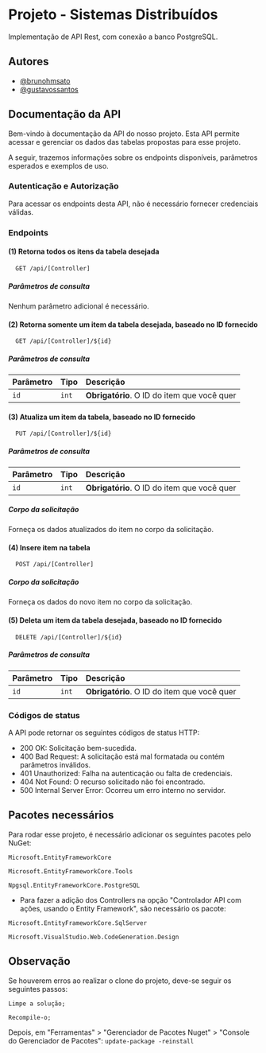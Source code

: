 # Projeto - Sistemas Distribuídos

Implementação de API Rest, com conexão a banco PostgreSQL.

## Autores

- [@brunohmsato](https://github.com/brunohmsato)
- [@gustavossantos](https://github.com/Gustavo-02)

## Documentação da API

Bem-vindo à documentação da API do nosso projeto. 
Esta API permite acessar e gerenciar os dados das tabelas propostas para esse projeto.

A seguir, trazemos informações sobre os endpoints disponíveis, 
parâmetros esperados e exemplos de uso.

### Autenticação e Autorização
Para acessar os endpoints desta API, não é necessário fornecer credenciais válidas. 

### Endpoints

#### (1) Retorna todos os itens da tabela desejada

```http
  GET /api/[Controller]
```

##### Parâmetros de consulta
Nenhum parâmetro adicional é necessário.


#### (2) Retorna somente um item da tabela desejada, baseado no ID fornecido

```http
  GET /api/[Controller]/${id}
```

##### Parâmetros de consulta

| Parâmetro   | Tipo       | Descrição                                   |
| :---------- | :--------- | :------------------------------------------ |
|   `id`      |   `int`    | **Obrigatório**. O ID do item que você quer |


#### (3) Atualiza um item da tabela, baseado no ID fornecido

```http
  PUT /api/[Controller]/${id}
```

##### Parâmetros de consulta

| Parâmetro   | Tipo       | Descrição                                   |
| :---------- | :--------- | :------------------------------------------ |
|   `id`      |   `int`    | **Obrigatório**. O ID do item que você quer |

##### Corpo da solicitação

Forneça os dados atualizados do item no corpo da solicitação.


#### (4) Insere item na tabela

```http
  POST /api/[Controller]
```

##### Corpo da solicitação

Forneça os dados do novo item no corpo da solicitação.


#### (5) Deleta um item da tabela desejada, baseado no ID fornecido

```http
  DELETE /api/[Controller]/${id}
```

##### Parâmetros de consulta

| Parâmetro   | Tipo       | Descrição                                   |
| :---------- | :--------- | :------------------------------------------ |
|   `id`      |   `int`    | **Obrigatório**. O ID do item que você quer |

### Códigos de status

A API pode retornar os seguintes códigos de status HTTP:

- 200 OK: Solicitação bem-sucedida.
- 400 Bad Request: A solicitação está mal formatada ou contém parâmetros inválidos.
- 401 Unauthorized: Falha na autenticação ou falta de credenciais.
- 404 Not Found: O recurso solicitado não foi encontrado.
- 500 Internal Server Error: Ocorreu um erro interno no servidor.

## Pacotes necessários

Para rodar esse projeto, é necessário adicionar os seguintes pacotes pelo NuGet:

`Microsoft.EntityFrameworkCore`

`Microsoft.EntityFrameworkCore.Tools`

`Npgsql.EntityFrameworkCore.PostgreSQL`


* Para fazer a adição dos Controllers na opção "Controlador API com ações, usando o Entity Framework", são necessário os pacote:

`Microsoft.EntityFrameworkCore.SqlServer`

`Microsoft.VisualStudio.Web.CodeGeneration.Design`

## Observação

Se houverem erros ao realizar o clone do projeto, deve-se seguir os seguintes passos:

`Limpe a solução;`

`Recompile-o;`

Depois, em "Ferramentas" > "Gerenciador de Pacotes Nuget" > "Console do Gerenciador de Pacotes": `update-package -reinstall`
